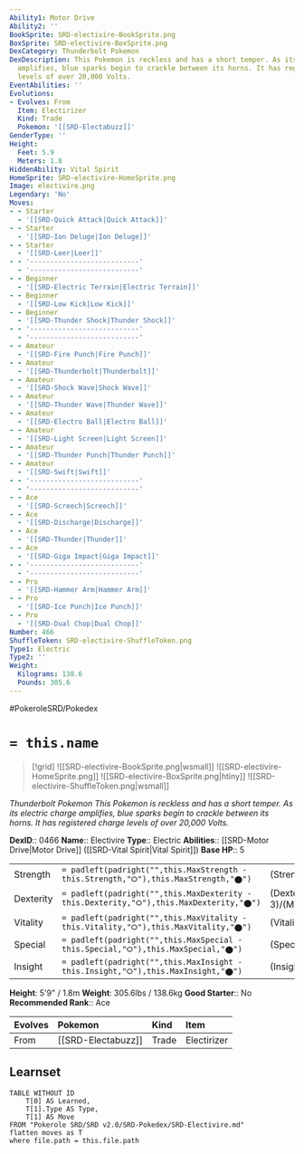 ```yaml
---
Ability1: Motor Drive
Ability2: ''
BookSprite: SRD-electivire-BookSprite.png
BoxSprite: SRD-electivire-BoxSprite.png
DexCategory: Thunderbolt Pokemon
DexDescription: This Pokemon is reckless and has a short temper. As its electric charge
  amplifies, blue sparks begin to crackle between its horns. It has registered charge
  levels of over 20,000 Volts.
EventAbilities: ''
Evolutions:
- Evolves: From
  Item: Electirizer
  Kind: Trade
  Pokemon: '[[SRD-Electabuzz]]'
GenderType: ''
Height:
  Feet: 5.9
  Meters: 1.8
HiddenAbility: Vital Spirit
HomeSprite: SRD-electivire-HomeSprite.png
Image: electivire.png
Legendary: 'No'
Moves:
- - Starter
  - '[[SRD-Quick Attack|Quick Attack]]'
- - Starter
  - '[[SRD-Ion Deluge|Ion Deluge]]'
- - Starter
  - '[[SRD-Leer|Leer]]'
- - '---------------------------'
  - '---------------------------'
- - Beginner
  - '[[SRD-Electric Terrain|Electric Terrain]]'
- - Beginner
  - '[[SRD-Low Kick|Low Kick]]'
- - Beginner
  - '[[SRD-Thunder Shock|Thunder Shock]]'
- - '---------------------------'
  - '---------------------------'
- - Amateur
  - '[[SRD-Fire Punch|Fire Punch]]'
- - Amateur
  - '[[SRD-Thunderbolt|Thunderbolt]]'
- - Amateur
  - '[[SRD-Shock Wave|Shock Wave]]'
- - Amateur
  - '[[SRD-Thunder Wave|Thunder Wave]]'
- - Amateur
  - '[[SRD-Electro Ball|Electro Ball]]'
- - Amateur
  - '[[SRD-Light Screen|Light Screen]]'
- - Amateur
  - '[[SRD-Thunder Punch|Thunder Punch]]'
- - Amateur
  - '[[SRD-Swift|Swift]]'
- - '---------------------------'
  - '---------------------------'
- - Ace
  - '[[SRD-Screech|Screech]]'
- - Ace
  - '[[SRD-Discharge|Discharge]]'
- - Ace
  - '[[SRD-Thunder|Thunder]]'
- - Ace
  - '[[SRD-Giga Impact|Giga Impact]]'
- - '---------------------------'
  - '---------------------------'
- - Pro
  - '[[SRD-Hammer Arm|Hammer Arm]]'
- - Pro
  - '[[SRD-Ice Punch|Ice Punch]]'
- - Pro
  - '[[SRD-Dual Chop|Dual Chop]]'
Number: 466
ShuffleToken: SRD-electivire-ShuffleToken.png
Type1: Electric
Type2: ''
Weight:
  Kilograms: 138.6
  Pounds: 305.6
---
```


#PokeroleSRD/Pokedex

# `= this.name`

> [!grid]
> ![[SRD-electivire-BookSprite.png|wsmall]]
> ![[SRD-electivire-HomeSprite.png]]
> ![[SRD-electivire-BoxSprite.png|htiny]]
> ![[SRD-electivire-ShuffleToken.png|wsmall]]


*Thunderbolt Pokemon*
*This Pokemon is reckless and has a short temper. As its electric charge amplifies, blue sparks begin to crackle between its horns. It has registered charge levels of over 20,000 Volts.*

**DexID**:: 0466
**Name**:: Electivire
**Type**:: Electric
**Abilities**:: [[SRD-Motor Drive|Motor Drive]] ([[SRD-Vital Spirit|Vital Spirit]])
**Base HP**:: 5

|           |                                                                                        |                                          |
| --------- | -------------------------------------------------------------------------------------- | ---------------------------------------- |
| Strength  | `= padleft(padright("",this.MaxStrength - this.Strength,"⭘"),this.MaxStrength,"⬤")`    | (Strength::3)/(MaxStrength::7)   |
| Dexterity | `= padleft(padright("",this.MaxDexterity - this.Dexterity,"⭘"),this.MaxDexterity,"⬤")` | (Dexterity:: 3)/(MaxDexterity::6) |
| Vitality  | `= padleft(padright("",this.MaxVitality - this.Vitality,"⭘"),this.MaxVitality,"⬤")`    | (Vitality::2)/(MaxVitality::4)   |
| Special   | `= padleft(padright("",this.MaxSpecial - this.Special,"⭘"),this.MaxSpecial,"⬤")`       | (Special::3)/(MaxSpecial::6)     |
| Insight   | `= padleft(padright("",this.MaxInsight - this.Insight,"⭘"),this.MaxInsight,"⬤")`       | (Insight::2)/(MaxInsight::5)     |

**Height**: 5'9" / 1.8m
**Weight**: 305.6lbs / 138.6kg
**Good Starter**:: No
**Recommended Rank**:: Ace

| Evolves   | Pokemon            | Kind   | Item        |
|:----------|:-------------------|:-------|:------------|
| From      | [[SRD-Electabuzz]] | Trade  | Electirizer |

## Learnset

```dataview
TABLE WITHOUT ID
    T[0] AS Learned,
    T[1].Type AS Type,
    T[1] AS Move
FROM "Pokerole SRD/SRD v2.0/SRD-Pokedex/SRD-Electivire.md"
flatten moves as T
where file.path = this.file.path
```
